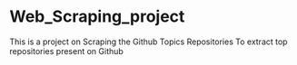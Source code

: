 # Web_Scraping_project
This is a project on Scraping the Github Topics Repositories To extract top repositories present on Github 
